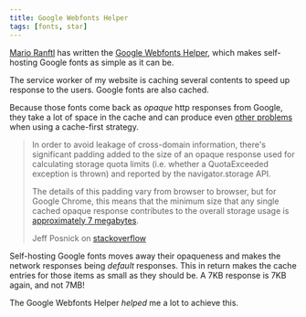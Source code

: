 ```yaml
---
title: Google Webfonts Helper
tags: [fonts, star]
---
```

[Mario Ranftl](https://mranftl.com) has written the [Google Webfonts Helper](https://gwfh.mranftl.com/fonts), which makes self-hosting Google fonts as simple as it  can be. 

The service worker of my website is caching several contents to speed up response to the users. Google fonts are also cached. 

Because those fonts come back as *opaque* http responses from Google, they take a lot of space in the cache and can produce even [other problems](https://developers.google.com/web/tools/workbox/guides/handle-third-party-requests) when using a cache-first strategy. 

<blockquote><p>In order to avoid leakage of cross-domain information, there's significant padding added to the size of an opaque response used for calculating storage quota limits (i.e. whether a QuotaExceeded exception is thrown) and reported by the navigator.storage API.</p><p>The details of this padding vary from browser to browser, but for Google Chrome, this means that the minimum size that any single cached opaque response contributes to the overall storage usage is <a href="https://bugs.chromium.org/p/chromium/issues/detail?id=796060#c17">approximately 7 megabytes</a>.</p><footer>Jeff Posnick on <a href="https://stackoverflow.com/questions/39109789/what-limitations-apply-to-opaque-responses">stackoverflow</a></footer></blockquote>

Self-hosting Google fonts moves away their opaqueness and makes the network responses being *default* responses. This in return makes the cache entries for those items as small as they should be. A 7KB response is 7KB again, and not 7MB!

The Google Webfonts Helper *helped* me a lot to achieve this.
